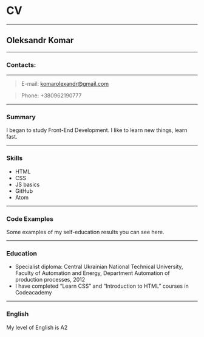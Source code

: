 # CV #

***

## Oleksandr Komar ##

***

### Contacts: ###

***

>E-mail: komarolexandr@gmail.com

>Phone: +380962190777

***

### Summary ###

I began to study Front-End Development. I like to learn new things, learn fast.

***

### Skills ###

* HTML
* CSS
* JS basics
* GitHub
* Atom

***

### Code Examples ###

Some examples of my self-education results you can see here.

***

### Education ###

* Specialist diploma: Central Ukrainian National Technical University, Faculty of Automation and Energy, Department Automation of production processes, 2012
* I have completed “Learn CSS” and “Introduction to HTML” courses in Codeacademy

***

### English ###

My level of English is A2

